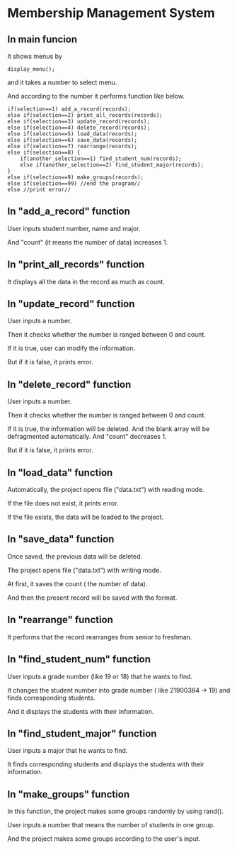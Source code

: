 Membership Management System
=====

In main funcion
-----
It shows menus by 

	display_menu();

and it takes a number to select menu.

And according to the number it performs function like below.

	if(selection==1) add_a_record(records);
	else if(selection==2) print_all_records(records);
	else if(selection==3) update_record(records);
	else if(selection==4) delete_record(records);
	else if(selection==5) load_data(records);
	else if(selection==6) save_data(records);
	else if(selection==7) rearrange(records);
	else if(selection==8) {
		if(another_selection==1) find_student_num(records);
		else if(another_selection==2) find_student_major(records);
	}
	else if(selection==9) make_groups(records);
	else if(selection==99) //end the program//
	else //print error//

In "add_a_record" function
----

User inputs student number, name and major.

And "count" (it means the number of data) increases 1.

In "print_all_records" function
----
It displays all the data in the record as much as count.

In "update_record" function
---
User inputs a number.

Then it checks whether the number is ranged between 0 and count.

If it is true, user can modify the information.

But if it is false, it prints error.

In "delete_record" function
---
User inputs a number.

Then it checks whether the number is ranged between 0 and count.

If it is true, the information will be deleted. 
And the blank array will be defragmented automatically. 
And "count" decreases 1.

But if it is false, it prints error.

In "load_data" function
--
Automatically, the project opens file ("data.txt") with reading mode.

If the file does not exist, it prints error.

If the file exists, the data will be loaded to the project.

In "save_data" function
---
Once saved, the previous data will be deleted.

The project opens file ("data.txt") with writing mode.

At first, it saves the count ( the number of data).

And then the present record will be saved with the format.

In "rearrange" function
---
It performs that the record rearranges from senior to freshman.

In "find_student_num" function
---
User inputs a grade number (like 19 or 18) that he wants to find.

It changes the student number into grade number ( like 21900384 -> 19) and finds corresponding students.

And it displays the students with their information.

In "find_student_major" function
---
User inputs a major that he wants to find.

It finds corresponding students and displays the students with their information.

In "make_groups" function
---
In this function, the project makes some groups randomly by using rand().

User inputs a number that means the number of students in one group.

And the project makes some groups according to the user's input.
